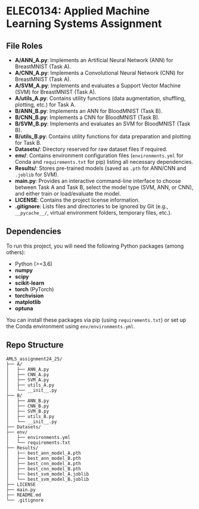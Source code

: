 # ELEC0134: Applied Machine Learning Systems Assignment

## File Roles

- **A/ANN_A.py**: Implements an Artificial Neural Network (ANN) for BreastMNIST (Task A).
- **A/CNN_A.py**: Implements a Convolutional Neural Network (CNN) for BreastMNIST (Task A).
- **A/SVM_A.py**: Implements and evaluates a Support Vector Machine (SVM) for BreastMNIST (Task A).
- **A/utils_A.py**: Contains utility functions (data augmentation, shuffling, plotting, etc.) for Task A.
- **B/ANN_B.py**: Implements an ANN for BloodMNIST (Task B).
- **B/CNN_B.py**: Implements a CNN for BloodMNIST (Task B).
- **B/SVM_B.py**: Implements and evaluates an SVM for BloodMNIST (Task B).
- **B/utils_B.py**: Contains utility functions for data preparation and plotting for Task B.
- **Datasets/**: Directory reserved for raw dataset files if required.
- **env/**: Contains environment configuration files (`environments.yml` for Conda and `requirements.txt` for pip) listing all necessary dependencies.
- **Results/**: Stores pre-trained models (saved as `.pth` for ANN/CNN and `.joblib` for SVM).
- **main.py**: Provides an interactive command-line interface to choose between Task A and Task B, select the model type (SVM, ANN, or CNN), and either train or load/evaluate the model.
- **LICENSE**: Contains the project license information.
- **.gitignore**: Lists files and directories to be ignored by Git (e.g., `__pycache__/`, virtual environment folders, temporary files, etc.).

## Dependencies

To run this project, you will need the following Python packages (among others):

- Python (>=3.6)
- **numpy**
- **scipy**
- **scikit-learn**
- **torch** (PyTorch)
- **torchvision**
- **matplotlib**
- **optuna**

You can install these packages via pip (using `requirements.txt`) or set up the Conda environment using `env/environments.yml`.

## Repo Structure

```
AMLS_assignment24_25/
├── A/
│   ├── ANN_A.py
│   ├── CNN_A.py
│   ├── SVM_A.py
│   ├── utils_A.py
│   └── __init__.py
├── B/
│   ├── ANN_B.py
│   ├── CNN_B.py
│   ├── SVM_B.py
│   ├── utils_B.py
│   └── __init__.py
├── Datasets/
├── env/
│   ├── environments.yml
│   └── requirements.txt
├── Results/
│   ├── best_ann_model_A.pth
│   ├── best_ann_model_B.pth
│   ├── best_cnn_model_A.pth
│   ├── best_cnn_model_B.pth
│   ├── best_svm_model_A.joblib
│   └── best_svm_model_B.joblib
├── LICENSE
├── main.py
├── README.md
└── .gitignore
```